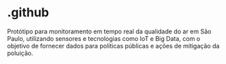 # .github
Protótipo para monitoramento em tempo real da qualidade do ar em São Paulo, utilizando sensores e tecnologias como IoT e Big Data, com o objetivo de fornecer dados para políticas públicas e ações de mitigação da poluição.
